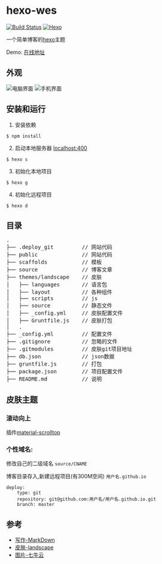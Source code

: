 # hexo-wes
[![Build Status](https://img.shields.io/badge/build-passing-brightgreen.svg)](https://github.com/weswu/hexo-wes)
[![Hexo](https://img.shields.io/badge/hexo-3.2.0+-blue.svg)](https://github.com/hexojs/hexo)

一个简单博客的[hexo](https://hexo.io/themes/)主题

Demo: [在线地址](http://www.weizai.party/)

## 外观

![电脑界面](http://om1ci69wa.bkt.clouddn.com/hexo-theme-wes-pc.png)
![手机界面](http://om1ci69wa.bkt.clouddn.com/hexo-theme-wes-mobile.png)


## 安装和运行

  1. 安装依赖

  ```
  $ npm install
  ```

  2. 启动本地服务器 [localhost:400](htts://localhost:4000)

  ```
  $ hexo s
  ```

  3. 初始化本地项目

  ```
  $ hexo g
  ```

  4. 初始化远程项目

  ```
  $ hexo d
  ```

## 目录

<pre>
.
├── .deploy_git         // 网站代码
├── public              // 网站代码
├── scaffolds           // 模板
├── source              // 博客文章
├── themes/landscape    // 皮肤
│   ├── languages       // 语言包
│   ├── layout          // 各种组件
│   ├── scripts         // js
│   ├── source          // 静态文件
│   ├── _config.yml     // 皮肤配置文件
│   ├── Gruntfile.js    // 皮肤打包
│   .
├── _config.yml         // 配置文件
├── .gitignore          // 忽略的文件
├── .gitmodules         // 皮肤git项目地址
├── db.json             // json数据
├── gruntfile.js        // 打包
├── package.json        // 项目配置文件
├── README.md           // 说明
</pre>



## 皮肤主题

### 滚动向上

插件[material-scrolltop](https://github.com/bartholomej/material-scrolltop)

### 个性域名:

修改自己的二级域名 `source/CNAME`

博客目录存入,新建远程项目(有300M空间) `用户名.github.io`

```
deploy:
    type: git
    repository: git@github.com:用户名/用户名.github.io.git
    branch: master
```


## 参考

 - [写作-MarkDown](http://www.markdown.cn/)
 - [皮肤-landscape](http://hexo.io/hexo-theme-landscape)
 - [图片-七牛云](https://www.qiniu.com/)
